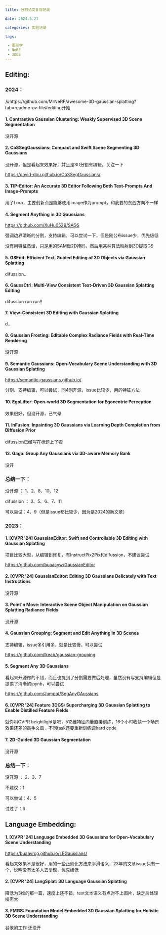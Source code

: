 ```yaml
---
title: 分割论文复现记录

date: 2024.5.27

categories: 实验记录

tags:

 - 图形学
 - NeRF
 - 3DGS
---
```


## Editing:

### 2024：

从https://github.com/MrNeRF/awesome-3D-gaussian-splatting?tab=readme-ov-file#editing开始

#### 1. Contrastive Gaussian Clustering: Weakly Supervised 3D Scene Segmentation

没开源

#### 2. CoSSegGaussians: Compact and Swift Scene Segmenting 3D Gaussians

没开源，但是看起来效果好，并且是3D分割有编辑，关注一下

https://david-dou.github.io/CoSSegGaussians/

#### 3. TIP-Editor: An Accurate 3D Editor Following Both Text-Prompts And Image-Prompts

用了Lora，主要创新点是能够使用image作为prompt，和我要的东西方向不一样

#### 4. Segment Anything in 3D Gaussians

https://github.com/XuHu0529/SAGS

强调边界清晰的分割，支持编辑，可以尝试一下，但是刚公布issue少，优先级低

没有用特征蒸馏，只是用的SAM做2D掩码，然后用某种算法映射到3D提取GS

#### 5. GSEdit: Efficient Text-Guided Editing of 3D Objects via Gaussian Splatting

difussion...

#### 6. GaussCtrl: Multi-View Consistent Text-Driven 3D Gaussian Splatting Editing

difussion run run!!

#### 7. View-Consistent 3D Editing with Gaussian Splatting

d..

#### 8. Gaussian Frosting: Editable Complex Radiance Fields with Real-Time Rendering

没开源

#### 9. Semantic Gaussians: Open-Vocabulary Scene Understanding with 3D Gaussian Splatting

https://semantic-gaussians.github.io/

分割、支持编辑，可以尝试，同4刚开源，issue比较少，用的特征方法

#### 10. EgoLifter: Open-world 3D Segmentation for Egocentric Perception

效果很好，但没开源，已气晕

#### 11. InFusion: Inpainting 3D Gaussians via Learning Depth Completion from Diffusion Prior

difussion已经写在标题上了捏

#### 12. Gaga: Group Any Gaussians via 3D-aware Memory Bank

没开

### 总结一下：

没开源 ： 1、2、8、10、12

difussion ： 3、5、6、7、11

可以尝试：4、9（但是issue都比较少，因为是2024的新文章）

### 2023：

#### 1. [CVPR '24] GaussianEditor: Swift and Controllable 3D Editing with Gaussian Splatting

项目比较大型，从编辑到修复，有InstructPix2Pix和difussion，不建议尝试

https://github.com/buaacyw/GaussianEditor

#### 2. [CVPR '24] GaussianEditor: Editing 3D Gaussians Delicately with Text Instructions

没开源

#### 3. Point'n Move: Interactive Scene Object Manipulation on Gaussian Splatting Radiance Fields

没开源

#### 4. Gaussian Grouping: Segment and Edit Anything in 3D Scenes

支持编辑，issue多引用多，就是比较慢，可以尝试

https://github.com/lkeab/gaussian-grouping

#### 5. Segment Any 3D Gaussians

看起来开源做的不错，而且也提到了分割需要做后处理，虽然没有写支持编辑但是提供了清晰的ipynb，可以尝试

https://github.com/Jumpat/SegAnyGAussians

#### 6. [CVPR '24] Feature 3DGS: Supercharging 3D Gaussian Splatting to Enable Distilled Feature Fields

就你叫CVPR heightlight是吧，512维特征向量直接训练，16个小时收敛一个场景效果还差的高手文章，不同task还要重新训练调hard code

#### 7. 2D-Guided 3D Gaussian Segmentation

没开源

### 总结一下：

没开源 ： 2、3、7

不建议：1

可以尝试：4、5

试过了：6

## Language Embedding:

#### 1. [CVPR '24] Language Embedded 3D Gaussians for Open-Vocabulary Scene Understanding

https://buaavrcg.github.io/LEGaussians/

看起来效果不是很好，用的一些正则化方法来平滑语义，23年的文章issue只有一个，说明没有太多人去复现，优先级低

#### 2. [CVPR '24] LangSplat: 3D Language Gaussian Splatting

降低为3维的那一篇，速度上还不错，text文本语义有点对不上图片，缺乏后处理噪声大

#### 3. FMGS: Foundation Model Embedded 3D Gaussian Splatting for Holistic 3D Scene Understanding

谷歌的工作 还没开
